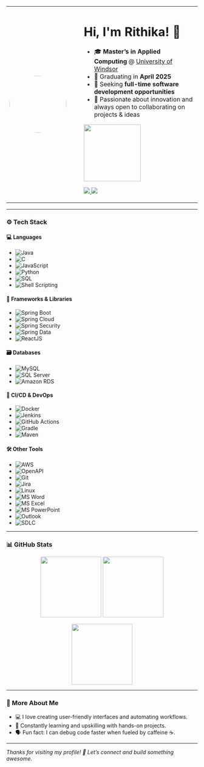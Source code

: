 <!-- Profile Card Layout -->
<table>
  <tr>
    <td width="180px">
      <img src="https://avatars.githubusercontent.com/rithikaAM" width="150" style="border-radius:50%">
    </td>
    <td>
      <h1>Hi, I'm Rithika! 👋</h1>
      <ul>
        <li>🎓 <strong>Master’s in Applied Computing</strong> @ <a href="https://www.uwindsor.ca/graduate-studies/305/applied-computing" target="_blank">University of Windsor</a></li>
        <li>📅 Graduating in <strong>April 2025</strong></li>
        <li>💼 Seeking <strong>full-time software development opportunities</strong></li>
        <li>🚀 Passionate about innovation and always open to collaborating on projects & ideas</li>
      </ul>
      <img src="https://github.com/rithikaAM/rithikaAM/blob/main/coding-girl.png?raw=true" width="150">
      <p>
        <a href="https://www.linkedin.com/in/rithika-a-m">
          <img src="https://img.shields.io/badge/LinkedIn-blue?style=for-the-badge&logo=linkedin">
        </a>
        <a href="mailto:rithikaam.23@gmail.com">
          <img src="https://img.shields.io/badge/Gmail-red?style=for-the-badge&logo=gmail">
        </a>
      </p>
    </td>
  </tr>
</table>

---

### ⚙️ Tech Stack

#### 💻 Languages
- ![Java](https://img.shields.io/badge/Java-orange?style=for-the-badge&logo=java)
- ![C](https://img.shields.io/badge/C-blue?style=for-the-badge&logo=c)
- ![JavaScript](https://img.shields.io/badge/JavaScript-F7DF1E?style=for-the-badge&logo=javascript)
- ![Python](https://img.shields.io/badge/Python-3776AB?style=for-the-badge&logo=python)
- ![SQL](https://img.shields.io/badge/SQL-4479A1?style=for-the-badge&logo=mysql)
- ![Shell Scripting](https://img.shields.io/badge/Shell%20Scripting-brightgreen?style=for-the-badge&logo=gnubash)

#### 🧩 Frameworks & Libraries
- ![Spring Boot](https://img.shields.io/badge/Spring%20Boot-6DB33F?style=for-the-badge&logo=springboot)
- ![Spring Cloud](https://img.shields.io/badge/Spring%20Cloud-6DB33F?style=for-the-badge&logo=spring)
- ![Spring Security](https://img.shields.io/badge/Spring%20Security-6DB33F?style=for-the-badge&logo=spring)
- ![Spring Data](https://img.shields.io/badge/Spring%20Data-6DB33F?style=for-the-badge)
- ![ReactJS](https://img.shields.io/badge/React-61DAFB?style=for-the-badge&logo=react)

#### 🗃️ Databases
- ![MySQL](https://img.shields.io/badge/MySQL-00758F?style=for-the-badge&logo=mysql)
- ![SQL Server](https://img.shields.io/badge/SQL%20Server-CC2927?style=for-the-badge&logo=microsoftsqlserver)
- ![Amazon RDS](https://img.shields.io/badge/Amazon%20RDS-527FFF?style=for-the-badge&logo=amazonrds)

#### 🚀 CI/CD & DevOps
- ![Docker](https://img.shields.io/badge/Docker-2496ED?style=for-the-badge&logo=docker)
- ![Jenkins](https://img.shields.io/badge/Jenkins-D24939?style=for-the-badge&logo=jenkins)
- ![GitHub Actions](https://img.shields.io/badge/GitHub%20Actions-2088FF?style=for-the-badge&logo=githubactions)
- ![Gradle](https://img.shields.io/badge/Gradle-02303A?style=for-the-badge&logo=gradle)
- ![Maven](https://img.shields.io/badge/Maven-C71A36?style=for-the-badge&logo=apachemaven)

#### 🛠 Other Tools
- ![AWS](https://img.shields.io/badge/AWS-232F3E?style=for-the-badge&logo=amazonaws)
- ![OpenAPI](https://img.shields.io/badge/OpenAPI-6BA539?style=for-the-badge&logo=openapiinitiative)
- ![Git](https://img.shields.io/badge/GIT-F05032?style=for-the-badge&logo=git)
- ![Jira](https://img.shields.io/badge/JIRA-0052CC?style=for-the-badge&logo=jira)
- ![Linux](https://img.shields.io/badge/Linux-FCC624?style=for-the-badge&logo=linux)
- ![MS Word](https://img.shields.io/badge/Word-2B579A?style=for-the-badge&logo=microsoftword)
- ![MS Excel](https://img.shields.io/badge/Excel-217346?style=for-the-badge&logo=microsoftexcel)
- ![MS PowerPoint](https://img.shields.io/badge/PowerPoint-B7472A?style=for-the-badge&logo=microsoftpowerpoint)
- ![Outlook](https://img.shields.io/badge/Outlook-0072C6?style=for-the-badge&logo=microsoftoutlook)
- ![SDLC](https://img.shields.io/badge/SDLC-black?style=for-the-badge)

---

### 📊 GitHub Stats

<p align="center">
  <img src="https://github-readme-stats.vercel.app/api?username=rithikaAM&show_icons=true&theme=tokyonight" height="160"/>
  <img src="https://github-readme-stats.vercel.app/api/top-langs/?username=rithikaAM&layout=compact&theme=tokyonight" height="160"/>
</p>

<p align="center">
  <img src="https://streak-stats.demolab.com?user=rithikaAM&theme=tokyonight" height="160"/>
</p>

---

### 💬 More About Me
- 💻 I love creating user-friendly interfaces and automating workflows.
- 🧠 Constantly learning and upskilling with hands-on projects.
- 🗣 Fun fact: I can debug code faster when fueled by caffeine ☕.

---

_Thanks for visiting my profile! 🙌 Let’s connect and build something awesome._
